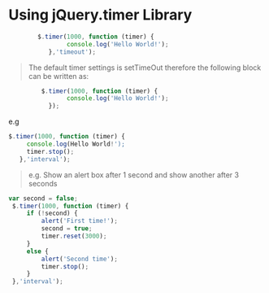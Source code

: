 Using jQuery.timer Library
===========================

```javascript
        $.timer(1000, function (timer) {
                console.log('Hello World!');
           },'timeout');
```

> The default timer settings is setTimeOut therefore the following block can be written as:

```javascript
         $.timer(1000, function (timer) {
                console.log('Hello World!');
           });
```
e.g

```javascript
$.timer(1000, function (timer) {
     console.log(Hello World!');
     timer.stop();
   },'interval');
```
> e.g. Show an alert box after 1 second and show another after 3 seconds

```javascript
var second = false;
 $.timer(1000, function (timer) {
     if (!second) {
         alert('First time!');
         second = true;
         timer.reset(3000);
     }
     else {
         alert('Second time');
         timer.stop();
     }
 },'interval');
```